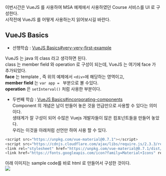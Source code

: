 이번시간은 VueJS 를 사용하여 MSA 예제에서 사용하였던 Course 서비스를 UI 로 구성한다.  
시작전에 VueJS 를 어떻게 사용하는지 읽어보시길 바란다.  

VueJS Basics
------
* 선행학습 : [VueJS Basics#very-very-first-example](https://github.com/TheOpenCloudEngine/micro-service-architecture-vuejs/wiki/Vue-JS-Basics#very-very-first-example)  

VueJS 는 java 의 class 라고 생각하면 된다.  
class 는 member field 와 operation 로 구성이 되는데, VueJS 는 여기에 face 가 추가되었다.  
**face** 는 template , 즉 위의 예제에서 `<div>`에 해당하는 영역이고,  
**member field** 는 `var app = ` 부분으로 볼 수있다.  
**operation** 은 `setInterval()` 처럼 사용한 부분이다.  

* 두번째 학습 : [VueJS Basics#incorporating-components](https://github.com/TheOpenCloudEngine/micro-service-architecture-vuejs/wiki/Vue-JS-Basics#incorporating-components)  
Component 의 개념은 남이 만들어 놓은 것을 언급만으로 사용할 수 있다는 의미이다.  
생태계가 잘 구성이 되어 수많은 Vuejs 개발자들이 많은 컴포넌트들을 만들어 놓았다.  
우리는 이것을 아래처럼 선언만 하여 사용 할 수 있다.  
```javascript
<script src="https://unpkg.com/vue-material@0.7.1"></script>
<script src="https://cdnjs.cloudflare.com/ajax/libs/require.js/2.3.3/require.js"></script>
<link rel="stylesheet" href="https://unpkg.com/vue-material@0.7.1/dist/vue-material.css">
<link href="https://fonts.googleapis.com/icon?family=Material+Icons" rel="stylesheet">
```
아래 이미지는 sample code를 바로 html 로 만들어서 구성한 것이다.  
![](https://raw.githubusercontent.com/wiki/TheOpenCloudEngine/uEngine-cloud/get-started/images/IncorporatingComponents.png)
